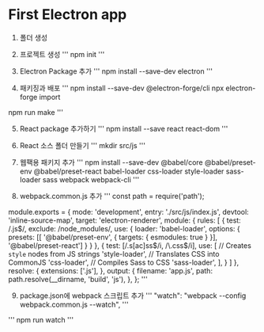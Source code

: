 # First Electron app

1. 폴더 생성

2. 프로젝트 생성
'''
npm init
'''

3. Electron Package  추가
'''
npm install --save-dev electron
'''

4. 패키징과 배포
'''
npm install --save-dev @electron-forge/cli
npx electron-forge import

npm run make
'''

5. React package 추가하기
'''
npm install --save react react-dom
'''

6. React 소스 폴더 만들기
'''
mkdir src/js
'''

7. 웹팩용 패키지 추가
'''
npm install --save-dev @babel/core @babel/preset-env @babel/preset-react babel-loader css-loader style-loader sass-loader sass webpack webpack-cli
'''

8. webpack.common.js 추가
'''
const path = require('path');

module.exports = {
  mode: 'development',
  entry: './src/js/index.js',
  devtool: 'inline-source-map',
  target: 'electron-renderer',
  module: {
    rules: [
      {
        test: /\.js$/,
        exclude: /node_modules/,
        use: {
          loader: 'babel-loader',
          options: {
            presets: [[
              '@babel/preset-env', {
                targets: {
                  esmodules: true
                }
              }],
              '@babel/preset-react']
          }
        }
      },
      {
        test: [/\.s[ac]ss$/i, /\.css$/i],
        use: [
          // Creates `style` nodes from JS strings
          'style-loader',
          // Translates CSS into CommonJS
          'css-loader',
          // Compiles Sass to CSS
          'sass-loader',
        ],
      }
    ]
  },
  resolve: {
    extensions: ['.js'],
  },
  output: {
    filename: 'app.js',
    path: path.resolve(__dirname, 'build', 'js'),
  },
};
'''

9. package.json에 webpack 스크립트 추가
'''
"watch": "webpack --config webpack.common.js --watch",
'''

'''
npm run watch
'''